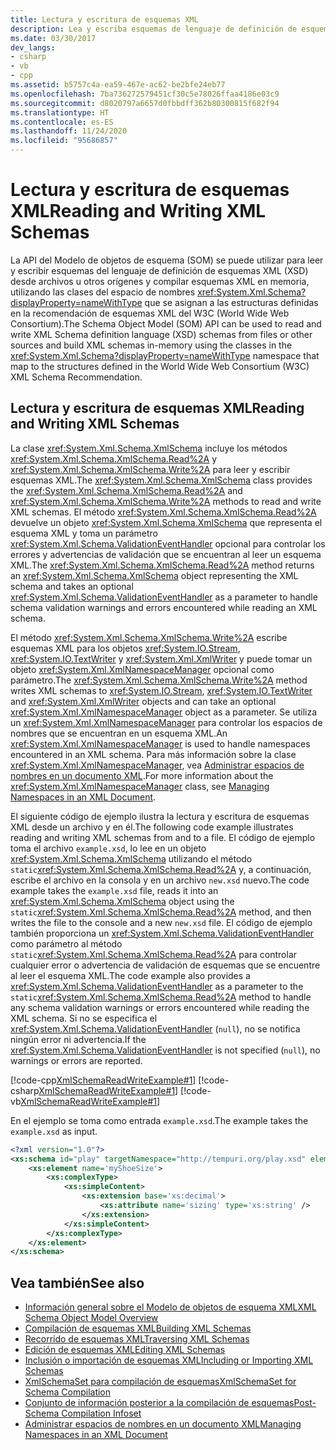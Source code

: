 ```yaml
---
title: Lectura y escritura de esquemas XML
description: Lea y escriba esquemas de lenguaje de definición de esquema XML (XSD) en archivos u otros orígenes en .NET, con la API del modelo de objetos de esquema (SOM).
ms.date: 03/30/2017
dev_langs:
- csharp
- vb
- cpp
ms.assetid: b5757c4a-ea59-467e-ac62-be2bfe24eb77
ms.openlocfilehash: 7ba736272579451cf30c5e78026ffaa4186e03c9
ms.sourcegitcommit: d8020797a6657d0fbbdff362b80300815f682f94
ms.translationtype: HT
ms.contentlocale: es-ES
ms.lasthandoff: 11/24/2020
ms.locfileid: "95686857"
---
```

# <a name="reading-and-writing-xml-schemas"></a><span data-ttu-id="7f656-103">Lectura y escritura de esquemas XML</span><span class="sxs-lookup"><span data-stu-id="7f656-103">Reading and Writing XML Schemas</span></span>

<span data-ttu-id="7f656-104">La API del Modelo de objetos de esquema (SOM) se puede utilizar para leer y escribir esquemas del lenguaje de definición de esquemas XML (XSD) desde archivos u otros orígenes y compilar esquemas XML en memoria, utilizando las clases del espacio de nombres <xref:System.Xml.Schema?displayProperty=nameWithType> que se asignan a las estructuras definidas en la recomendación de esquemas XML del W3C (World Wide Web Consortium).</span><span class="sxs-lookup"><span data-stu-id="7f656-104">The Schema Object Model (SOM) API can be used to read and write XML Schema definition language (XSD) schemas from files or other sources and build XML schemas in-memory using the classes in the <xref:System.Xml.Schema?displayProperty=nameWithType> namespace that map to the structures defined in the World Wide Web Consortium (W3C) XML Schema Recommendation.</span></span>  
  
## <a name="reading-and-writing-xml-schemas"></a><span data-ttu-id="7f656-105">Lectura y escritura de esquemas XML</span><span class="sxs-lookup"><span data-stu-id="7f656-105">Reading and Writing XML Schemas</span></span>  

 <span data-ttu-id="7f656-106">La clase <xref:System.Xml.Schema.XmlSchema> incluye los métodos <xref:System.Xml.Schema.XmlSchema.Read%2A> y <xref:System.Xml.Schema.XmlSchema.Write%2A> para leer y escribir esquemas XML.</span><span class="sxs-lookup"><span data-stu-id="7f656-106">The <xref:System.Xml.Schema.XmlSchema> class provides the <xref:System.Xml.Schema.XmlSchema.Read%2A> and <xref:System.Xml.Schema.XmlSchema.Write%2A> methods to read and write XML schemas.</span></span> <span data-ttu-id="7f656-107">El método <xref:System.Xml.Schema.XmlSchema.Read%2A> devuelve un objeto <xref:System.Xml.Schema.XmlSchema> que representa el esquema XML y toma un parámetro <xref:System.Xml.Schema.ValidationEventHandler> opcional para controlar los errores y advertencias de validación que se encuentran al leer un esquema XML.</span><span class="sxs-lookup"><span data-stu-id="7f656-107">The <xref:System.Xml.Schema.XmlSchema.Read%2A> method returns an <xref:System.Xml.Schema.XmlSchema> object representing the XML schema and takes an optional <xref:System.Xml.Schema.ValidationEventHandler> as a parameter to handle schema validation warnings and errors encountered while reading an XML schema.</span></span>  
  
 <span data-ttu-id="7f656-108">El método <xref:System.Xml.Schema.XmlSchema.Write%2A> escribe esquemas XML para los objetos <xref:System.IO.Stream>, <xref:System.IO.TextWriter> y <xref:System.Xml.XmlWriter> y puede tomar un objeto <xref:System.Xml.XmlNamespaceManager> opcional como parámetro.</span><span class="sxs-lookup"><span data-stu-id="7f656-108">The <xref:System.Xml.Schema.XmlSchema.Write%2A> method writes XML schemas to <xref:System.IO.Stream>, <xref:System.IO.TextWriter> and <xref:System.Xml.XmlWriter> objects and can take an optional <xref:System.Xml.XmlNamespaceManager> object as a parameter.</span></span> <span data-ttu-id="7f656-109">Se utiliza un <xref:System.Xml.XmlNamespaceManager> para controlar los espacios de nombres que se encuentran en un esquema XML.</span><span class="sxs-lookup"><span data-stu-id="7f656-109">An <xref:System.Xml.XmlNamespaceManager> is used to handle namespaces encountered in an XML schema.</span></span> <span data-ttu-id="7f656-110">Para más información sobre la clase <xref:System.Xml.XmlNamespaceManager>, vea [Administrar espacios de nombres en un documento XML](managing-namespaces-in-an-xml-document.md).</span><span class="sxs-lookup"><span data-stu-id="7f656-110">For more information about the <xref:System.Xml.XmlNamespaceManager> class, see [Managing Namespaces in an XML Document](managing-namespaces-in-an-xml-document.md).</span></span>  
  
 <span data-ttu-id="7f656-111">El siguiente código de ejemplo ilustra la lectura y escritura de esquemas XML desde un archivo y en él.</span><span class="sxs-lookup"><span data-stu-id="7f656-111">The following code example illustrates reading and writing XML schemas from and to a file.</span></span> <span data-ttu-id="7f656-112">El código de ejemplo toma el archivo `example.xsd`, lo lee en un objeto <xref:System.Xml.Schema.XmlSchema> utilizando el método `static`<xref:System.Xml.Schema.XmlSchema.Read%2A> y, a continuación, escribe el archivo en la consola y en un archivo `new.xsd` nuevo.</span><span class="sxs-lookup"><span data-stu-id="7f656-112">The code example takes the `example.xsd` file, reads it into an <xref:System.Xml.Schema.XmlSchema> object using the `static`<xref:System.Xml.Schema.XmlSchema.Read%2A> method, and then writes the file to the console and a new `new.xsd` file.</span></span> <span data-ttu-id="7f656-113">El código de ejemplo también proporciona un <xref:System.Xml.Schema.ValidationEventHandler> como parámetro al método `static`<xref:System.Xml.Schema.XmlSchema.Read%2A> para controlar cualquier error o advertencia de validación de esquemas que se encuentre al leer el esquema XML.</span><span class="sxs-lookup"><span data-stu-id="7f656-113">The code example also provides a <xref:System.Xml.Schema.ValidationEventHandler> as a parameter to the `static`<xref:System.Xml.Schema.XmlSchema.Read%2A> method to handle any schema validation warnings or errors encountered while reading the XML schema.</span></span> <span data-ttu-id="7f656-114">Si no se especifica el <xref:System.Xml.Schema.ValidationEventHandler> (`null`), no se notifica ningún error ni advertencia.</span><span class="sxs-lookup"><span data-stu-id="7f656-114">If the <xref:System.Xml.Schema.ValidationEventHandler> is not specified (`null`), no warnings or errors are reported.</span></span>  
  
 [!code-cpp[XmlSchemaReadWriteExample#1](../../../../samples/snippets/cpp/VS_Snippets_Data/XmlSchemaReadWriteExample/CPP/XmlSchemaReadWriteExample.cpp#1)]
 [!code-csharp[XmlSchemaReadWriteExample#1](../../../../samples/snippets/csharp/VS_Snippets_Data/XmlSchemaReadWriteExample/CS/XmlSchemaReadWriteExample.cs#1)]
 [!code-vb[XmlSchemaReadWriteExample#1](../../../../samples/snippets/visualbasic/VS_Snippets_Data/XmlSchemaReadWriteExample/VB/XmlSchemaReadWriteExample.vb#1)]  
  
 <span data-ttu-id="7f656-115">En el ejemplo se toma como entrada `example.xsd`.</span><span class="sxs-lookup"><span data-stu-id="7f656-115">The example takes the `example.xsd` as input.</span></span>  
  
```xml  
<?xml version="1.0"?>  
<xs:schema id="play" targetNamespace="http://tempuri.org/play.xsd" elementFormDefault="qualified" xmlns="http://tempuri.org/play.xsd" xmlns:xs="http://www.w3.org/2001/XMLSchema">  
    <xs:element name='myShoeSize'>  
        <xs:complexType>  
            <xs:simpleContent>  
                <xs:extension base='xs:decimal'>  
                    <xs:attribute name='sizing' type='xs:string' />  
                </xs:extension>  
            </xs:simpleContent>  
        </xs:complexType>  
    </xs:element>  
</xs:schema>  
```  
  
## <a name="see-also"></a><span data-ttu-id="7f656-116">Vea también</span><span class="sxs-lookup"><span data-stu-id="7f656-116">See also</span></span>

- [<span data-ttu-id="7f656-117">Información general sobre el Modelo de objetos de esquema XML</span><span class="sxs-lookup"><span data-stu-id="7f656-117">XML Schema Object Model Overview</span></span>](xml-schema-object-model-overview.md)
- [<span data-ttu-id="7f656-118">Compilación de esquemas XML</span><span class="sxs-lookup"><span data-stu-id="7f656-118">Building XML Schemas</span></span>](building-xml-schemas.md)
- [<span data-ttu-id="7f656-119">Recorrido de esquemas XML</span><span class="sxs-lookup"><span data-stu-id="7f656-119">Traversing XML Schemas</span></span>](traversing-xml-schemas.md)
- [<span data-ttu-id="7f656-120">Edición de esquemas XML</span><span class="sxs-lookup"><span data-stu-id="7f656-120">Editing XML Schemas</span></span>](editing-xml-schemas.md)
- [<span data-ttu-id="7f656-121">Inclusión o importación de esquemas XML</span><span class="sxs-lookup"><span data-stu-id="7f656-121">Including or Importing XML Schemas</span></span>](including-or-importing-xml-schemas.md)
- [<span data-ttu-id="7f656-122">XmlSchemaSet para compilación de esquemas</span><span class="sxs-lookup"><span data-stu-id="7f656-122">XmlSchemaSet for Schema Compilation</span></span>](xmlschemaset-for-schema-compilation.md)
- [<span data-ttu-id="7f656-123">Conjunto de información posterior a la compilación de esquemas</span><span class="sxs-lookup"><span data-stu-id="7f656-123">Post-Schema Compilation Infoset</span></span>](post-schema-compilation-infoset.md)
- [<span data-ttu-id="7f656-124">Administrar espacios de nombres en un documento XML</span><span class="sxs-lookup"><span data-stu-id="7f656-124">Managing Namespaces in an XML Document</span></span>](managing-namespaces-in-an-xml-document.md)
